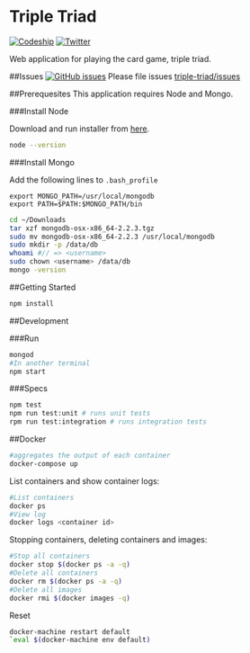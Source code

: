 # Triple Triad
[![Codeship][ci]]()
[![Twitter][twitter-follow-badge]][twitter]

Web application for playing the card game, triple triad.

##Issues [![GitHub issues][issues]]()
Please file issues [triple-triad/issues](https://github.com/walkerrandolphsmith/triple-triad/issues)

##Prerequesites
This application requires Node and Mongo.

###Install Node

Download and run installer from [here](https://nodejs.org/en/download/).

```bash
node --version
```

###Install Mongo

Add the following lines to `.bash_profile`

```
export MONGO_PATH=/usr/local/mongodb
export PATH=$PATH:$MONGO_PATH/bin
```

```bash
cd ~/Downloads
tar xzf mongodb-osx-x86_64-2.2.3.tgz
sudo mv mongodb-osx-x86_64-2.2.3 /usr/local/mongodb
sudo mkdir -p /data/db
whoami #// => <username>
sudo chown <username> /data/db
mongo -version
```

##Getting Started
```bash
npm install
```

##Development

###Run
```bash
mongod
#In another terminal
npm start
```

###Specs
```bash
npm test
npm run test:unit # runs unit tests
rpm run test:integration # runs integration tests
```

##Docker

```bash
#aggregates the output of each container
docker-compose up
```

List containers and show container logs:

```bash
#List containers
docker ps
#View log
docker logs <container id>
```

Stopping containers, deleting containers and images:

```bash
#Stop all containers
docker stop $(docker ps -a -q)
#Delete all containers
docker rm $(docker ps -a -q)
#Delete all images
docker rmi $(docker images -q)
```

Reset

```bash
docker-machine restart default
`eval $(docker-machine env default)
```

[ci]: https://img.shields.io/codeship/d6c1ddd0-16a3-0132-5f85-2e35c05e22b1.svg?style=flat-square

[issues]: https://img.shields.io/github/issues/badges/shields.svg?style=flat-square

[twitter-follow-badge]: https://img.shields.io/twitter/follow/walkerrsmith.svg?style=social
[twitter]: http://twitter.com/intent/user?screen_name=walkerrsmith